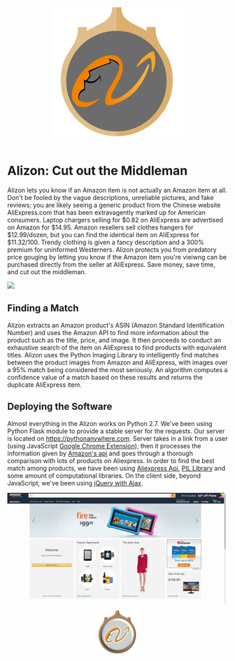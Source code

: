 <p align="center">
    <img src="docs/images/logo.png" height="300" />
  <br><br>
</p>

Alizon: Cut out the Middleman
===========================
Alizon lets you know if an Amazon item is not actually an Amazon item at all. Don't be fooled by the vague descriptions, unreliable pictures, and fake reviews; you are likely seeing a generic product from the Chinese website AliExpress.com that has been extravagently marked up for American consumers. Laptop chargers selling for $0.82 on AliExpress are advertised on Amazon for $14.95. Amazon resellers sell clothes hangers for $12.99/dozen, but you can find the identical item on AliExpress for $11.32/100. Trendy clothing is given a fancy description and a 300% premium for uninformed Westerners. Alizon protects you from predatory price gouging by letting you know if the Amazon item you're vieiwng can be purchased directly from the seller at AliExpress. Save money, save time, and cut out the middleman.

<img src="docs/images/comparisons.gif" />

Finding a Match
----------------------
Alizon extracts an Amazon product's ASIN (Amazon Standard Identification Number) and uses the Amazon API to find more information about the product such as the title, price, and image. It then proceeds to conduct an exhaustive search of the item on AliExpress to find products with equivalent titles. Alizon uses the Python Imaging Library to intelligently find matches between the product images from Amazon and AliExpress, with images over a 95% match being considered the most seriously. An algorithm computes a confidence value of a match based on these results and returns the duplicate AliExpress item.

Deploying the Software
------------------------------
Almost everything in the Alizon works on Python 2.7. We've been using Python Flask module to provide a stable server for the requests. Our server is located on <a href='pythonanywhere.com'>https://pythonanywhere.com</a>. Server takes in a link from a user (using JavaScript <a href='https://chrome.google.com/webstore/category/extensions'>Google Chrome Extension</a>), then it processes the information given by <a href='https://pypi.python.org/pypi/python-amazon-product-api/'>Amazon's api</a> and goes through a thorough comparison with lots of products on Aliexpress. In order to find the best match among products, we have been using <a href='https://pypi.python.org/pypi/aliexpress-api-client/0.1.0'>Aliexpress Api</a>, <a href='http://www.pythonware.com/products/pil/'>PIL Library</a> and some amount of computational libraries. On the client side, beyond JavaScript, we've been using <a href='http://api.jquery.com/jquery.ajax/'>jQuery with Ajax</a>.

<img src="docs/images/keyboard.gif" width = "500"/>

<p align="center">
    <img src="docs/images/logo_shiny.png" height="100" />
</p>

